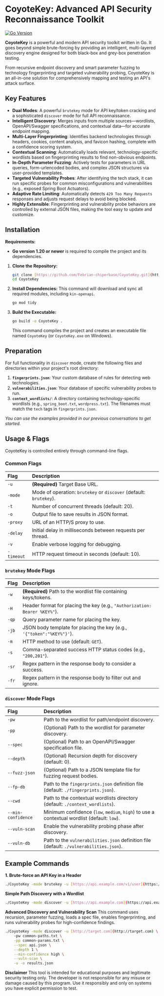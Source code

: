 # CoyoteKey: Advanced API Security Reconnaissance Toolkit

[![Go Version](https://img.shields.io/badge/go-1.20%2B-blue.svg)](https://golang.org)

**CoyoteKey** is a powerful and modern API security toolkit written in Go. It goes beyond simple brute-forcing by providing an intelligent, multi-layered discovery engine designed for both black-box and grey-box penetration testing.

From recursive endpoint discovery and smart parameter fuzzing to technology fingerprinting and targeted vulnerability probing, CoyoteKey is an all-in-one solution for comprehensively mapping and testing an API's attack surface.

## Key Features

- **Dual Modes**: A powerful `brutekey` mode for API key/token cracking and a sophisticated `discover` mode for full API reconnaissance.
- **Intelligent Discovery**: Merges inputs from multiple sources—wordlists, OpenAPI/Swagger specifications, and contextual data—for accurate endpoint mapping.
- **Multi-Layer Fingerprinting**: Identifies backend technologies through headers, cookies, content analysis, and favicon hashing, complete with a confidence scoring system.
- **Contextual Scanning**: Automatically loads relevant, technology-specific wordlists based on fingerprinting results to find non-obvious endpoints.
- **In-Depth Parameter Fuzzing**: Actively tests for parameters in URL queries, form-urlencoded bodies, and complex JSON structures via user-provided templates.
- **Targeted Vulnerability Probes**: After identifying the tech stack, it can run specific probes for common misconfigurations and vulnerabilities (e.g., exposed Spring Boot Actuators).
- **Adaptive Rate Limiting**: Automatically detects `429 Too Many Requests` responses and adjusts request delays to avoid being blocked.
- **Highly Extensible**: Fingerprinting and vulnerability probe behaviors are controlled by external JSON files, making the tool easy to update and customize.

## Installation

**Requirements:**
- **Go version 1.20 or newer** is required to compile the project and its dependencies.

1.  **Clone the Repository:**
    ```bash
    git clone [https://github.com/Febrian-chiperbase/CoyoteKey.git](https://github.com/Febrian-chiperbase/CoyoteKey.git)
    cd CoyoteKey
    ```

2.  **Install Dependencies:**
    This command will download and sync all required modules, including `kin-openapi`.
    ```bash
    go mod tidy
    ```

3.  **Build the Executable:**
    ```bash
    go build -o CoyoteKey .
    ```
    This command compiles the project and creates an executable file named `CoyoteKey` (or `CoyoteKey.exe` on Windows).

## Preparation

For full functionality in `discover` mode, create the following files and directories within your project's root directory:

1.  **`fingerprints.json`**: Your custom database of rules for detecting web technologies.
2.  **`vulnerabilities.json`**: Your database of specific vulnerability probes to run.
3.  **`context_wordlists/`**: A directory containing technology-specific wordlists (e.g., `spring_boot.txt`, `wordpress.txt`). The filenames must match the `tech` tags in `fingerprints.json`.

*You can use the examples provided in our previous conversations to get started.*

## Usage & Flags

CoyoteKey is controlled entirely through command-line flags.

### Common Flags

| Flag | Description |
| :--- | :--- |
| `-u` | **(Required)** Target Base URL. |
| `-mode`| Mode of operation: `brutekey` or `discover` (default: `brutekey`). |
| `-t` | Number of concurrent threads (default: 20). |
| `-o` | Output file to save results in JSON format. |
| `-proxy`| URL of an HTTP/S proxy to use. |
| `-delay` | Initial delay in milliseconds between requests per thread. |
| `-v` | Enable verbose logging for debugging. |
| `-timeout`| HTTP request timeout in seconds (default: 10). |

### `brutekey` Mode Flags

| Flag | Description |
| :--- | :--- |
| `-w` | **(Required)** Path to the wordlist file containing keys/tokens. |
| `-H` | Header format for placing the key (e.g., `"Authorization: Bearer %KEY%"`). |
| `-qp`| Query parameter name for placing the key. |
| `-jb` | JSON body template for placing the key (e.g., `'{"token":"%KEY%"}'`). |
| `-m` | HTTP method to use (default: `GET`). |
| `-s` | Comma-separated success HTTP status codes (e.g., `"200,201"`). |
| `-sr`| Regex pattern in the response body to consider a success. |
| `-fr`| Regex pattern in the response body to filter out and ignore. |

### `discover` Mode Flags

| Flag | Description |
| :--- | :--- |
| `-pw` | Path to the wordlist for path/endpoint discovery. |
| `-pp` | (Optional) Path to the wordlist for parameter discovery. |
| `--spec` | (Optional) Path to an OpenAPI/Swagger specification file. |
| `--depth`| (Optional) Recursion depth for discovery (default: 0). |
| `--fuzz-json` | (Optional) Path to a JSON template file for fuzzing request bodies. |
| `--fp-db` | Path to the `fingerprints.json` definition file (default: `./fingerprints.json`). |
| `--cwd` | Path to the contextual wordlists directory (default: `./context_wordlists`). |
| `--min-confidence`| Minimum confidence (`low`, `medium`, `high`) to use a contextual wordlist (default: `low`). |
| `--vuln-scan` | Enable the vulnerability probing phase after discovery. |
| `--vuln-db` | Path to the `vulnerabilities.json` definition file (default: `./vulnerabilities.json`). |

## Example Commands

**1. Brute-force an API Key in a Header**
```bash
./CoyoteKey -mode brutekey -u [https://api.example.com/v1/user](https://api.example.com/v1/user) -w tokens.txt -H "X-API-Token: %KEY%"
```

**Simple Path Discovery with a Wordlist**
```bash
./CoyoteKey -mode discover -u [https://api.example.com](https://api.example.com) -pw paths.txt
```

**Advanced Discovery and Vulnerability Scan**
This command uses recursion, parameter fuzzing, loads a spec file, enables fingerprinting, and runs vulnerability probes for high-confidence findings.
```bash
./CoyoteKey -mode discover -u [http://target.com](http://target.com) \
    -pw common-paths.txt \
    -pp common-params.txt \
    --spec api.json \
    --depth 1 \
    --min-confidence high \
    --vuln-scan \
    -v -o results.json
```
**Disclaimer**
This tool is intended for educational purposes and legitimate security testing only. The developer is not responsible for any misuse or damage caused by this program. Use it responsibly and only on systems you have explicit permission to test.

